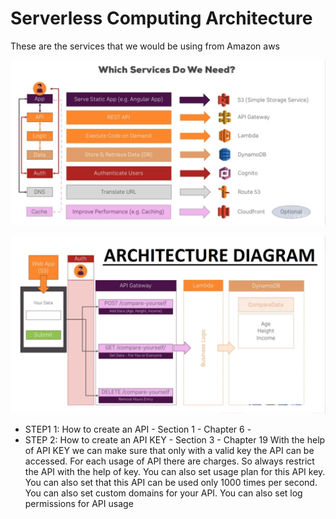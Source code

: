 # Serverless Computing Architecture

These are the services that we would be using from Amazon aws

![Serverless Computing](images/serverless.png "Serverless Computing")


![Architecture Diagram](images/architecture.png "Architecture Diagram")

* STEP1 1: How to create an API - Section 1 - Chapter 6 - 
* STEP 2: How to create an API KEY - Section 3 - Chapter 19 
     With the help of API KEY we can make sure that only with a valid key the API can be accessed. For each usage of API there are charges.      So always restrict the API with the help of key. You can also set usage plan for this API key. You can also set that this API can be used only 1000 times per second. You can also set custom domains for your API. You can also set log permissions for API usage
